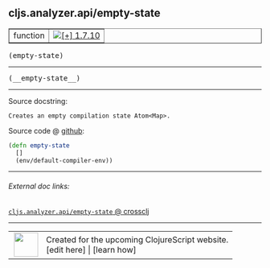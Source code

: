 ## cljs.analyzer.api/empty-state



 <table border="1">
<tr>
<td>function</td>
<td><a href="https://github.com/cljsinfo/cljs-api-docs/tree/1.7.10"><img valign="middle" alt="[+] 1.7.10" title="Added in 1.7.10" src="https://img.shields.io/badge/+-1.7.10-lightgrey.svg"></a> </td>
</tr>
</table>

<samp>(empty-state)</samp><br>

---

 <samp>
(__empty-state__)<br>
</samp>

---





Source docstring:

```
Creates an empty compilation state Atom<Map>.
```


Source code @ [github]():

```clj
(defn empty-state
  []
  (env/default-compiler-env))
```

<!--
Repo - tag - source tree - lines:

 <pre>

</pre>

-->

---



###### External doc links:

[`cljs.analyzer.api/empty-state` @ crossclj](http://crossclj.info/fun/cljs.analyzer.api/empty-state.html)<br>

---

 <table>
<tr><td>
<img valign="middle" align="right" width="48px" src="http://i.imgur.com/Hi20huC.png">
</td><td>
Created for the upcoming ClojureScript website.<br>
[edit here] | [learn how]
</td></tr></table>

[edit here]:https://github.com/cljsinfo/cljs-api-docs/blob/master/cljsdoc/cljs.analyzer.api/empty-state.cljsdoc
[learn how]:https://github.com/cljsinfo/cljs-api-docs/wiki/cljsdoc-files

<!--

This information was too distracting to show to readers, but I'll leave it
commented here since it is helpful to:

- pretty-print the data used to generate this document
- and show how to retrieve that data



The API data for this symbol:

```clj
{:ns "cljs.analyzer.api",
 :name "empty-state",
 :signature ["[]"],
 :name-encode "empty-state",
 :history [["+" "1.7.10"]],
 :type "function",
 :full-name-encode "cljs.analyzer.api/empty-state",
 :source {:code "(defn empty-state\n  []\n  (env/default-compiler-env))",
          :title "Source code",
          :repo "clojurescript",
          :tag "r1.9.14",
          :filename "src/main/clojure/cljs/analyzer/api.cljc",
          :lines [20 23],
          :url "https://github.com/clojure/clojurescript/blob/r1.9.14/src/main/clojure/cljs/analyzer/api.cljc#L20-L23"},
 :usage ["(empty-state)"],
 :full-name "cljs.analyzer.api/empty-state",
 :docstring "Creates an empty compilation state Atom<Map>.",
 :cljsdoc-url "https://github.com/cljsinfo/cljs-api-docs/blob/master/cljsdoc/cljs.analyzer.api/empty-state.cljsdoc"}

```

Retrieve the API data for this symbol:

```clj
;; from Clojure REPL
(require '[clojure.edn :as edn])
(-> (slurp "https://raw.githubusercontent.com/cljsinfo/cljs-api-docs/catalog/cljs-api.edn")
    (edn/read-string)
    (get-in [:symbols "cljs.analyzer.api/empty-state"]))
```

-->
